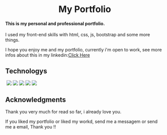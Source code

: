 <h1 style='text-align:center'>My Portfolio</h1>

<h4>This is my personal and professional portfolio.</h4>
<p>I used my front-end skills with html, css, js, bootstrap and some more things.</p>
<p>I hope you enjoy me and my portfolio, currently i'm open to work, see more infos about this in my linkedin:<a href='www.linkedin.com/in/eric-luis-da-silva-mauricio-142624279'>Click Here</a>

<h2>Technologys</h2><img src=''><img src=''>
<img src='![R](https://github.com/lmaurici0/Personal-Portfolio/assets/135241097/582590d2-31ed-4bf6-a846-a2131a945d5c)'>
<img src='![R (1)](https://github.com/lmaurici0/Personal-Portfolio/assets/135241097/5df58a4b-e0e3-493b-8755-e20ca0c69c00)'>
<img src='![6024bc5746d7436c727825dc4fc23c22-html-programming-language-icon-by-vexels](https://github.com/lmaurici0/Personal-Portfolio/assets/135241097/187a7026-e83b-417c-b0e4-bb80aa50e6bc)'>
<img src='![OIP](https://github.com/lmaurici0/Personal-Portfolio/assets/135241097/2eeb75e7-828a-4bca-a540-640a0b7b3edc)'>
<img src='![R](https://github.com/lmaurici0/Personal-Portfolio/assets/135241097/214c6fef-c9af-4fee-ac7f-37599105cfab)'>

<h2>Acknowledgments</h2>
<p>Thank you very much for read so far, i already love you.</p>
<p>If you liked my portfolio or liked my workd, send me a messagem or send me a email, Thank you !!</p>
